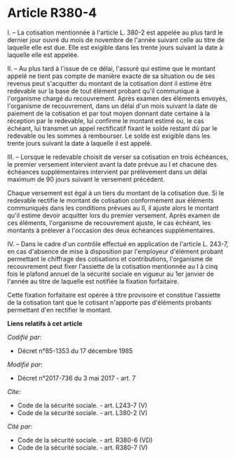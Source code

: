# Article R380-4

I. – La cotisation mentionnée à l'article L. 380-2 est appelée au plus tard le dernier jour ouvré du mois de novembre de
l'année suivant celle au titre de laquelle elle est due. Elle est exigible dans les trente jours suivant la date à laquelle
elle est appelée. 

II. – Au plus tard à l'issue de ce délai, l'assuré qui estime que le montant appelé ne tient pas compte de manière exacte de
sa situation ou de ses revenus peut s'acquitter du montant de la cotisation dont il estime être redevable sur la base de tout
élément probant qu'il communique à l'organisme chargé du recouvrement. Après examen des éléments envoyés, l'organisme de
recouvrement, dans un délai d'un mois suivant la date de paiement de la cotisation et par tout moyen donnant date certaine à
la réception par le redevable, lui confirme le montant estimé ou, le cas échéant, lui transmet un appel rectificatif fixant
le solde restant dû par le redevable ou les sommes à rembourser. Le solde est exigible dans les trente jours suivant la date
à laquelle il est appelé. 

III. – Lorsque le redevable choisit de verser sa cotisation en trois échéances, le premier versement intervient avant la date
prévue au I et chacune des échéances supplémentaires intervient par prélèvement dans un délai maximum de 90 jours suivant le
versement précédent. 

Chaque versement est égal à un tiers du montant de la cotisation due. Si le redevable rectifie le montant de cotisation
conformément aux éléments communiqués dans les conditions prévues au II, il ajuste alors le montant qu'il estime devoir
acquitter lors du premier versement. Après examen de ces éléments, l'organisme de recouvrement ajuste, le cas échéant, les
montants à prélever à l'occasion des deux échéances supplémentaires. 

IV. – Dans le cadre d'un contrôle effectué en application de l'article L. 243-7, en cas d'absence de mise à disposition par
l'employeur d'élément probant permettant le chiffrage des cotisations et contributions, l'organisme de recouvrement peut
fixer l'assiette de la cotisation mentionnée au I à cinq fois le plafond annuel de la sécurité sociale en vigueur au 1er
janvier de l'année au titre de laquelle est notifiée la fixation forfaitaire. 

Cette fixation forfaitaire est opérée à titre provisoire et constitue l'assiette de la cotisation tant que le cotisant
n'apporte pas d'éléments probants permettant d'en rectifier le montant.

**Liens relatifs à cet article**

_Codifié par_:

  - Décret n°85-1353 du 17 décembre 1985

_Modifié par_:

  - Décret n°2017-736 du 3 mai 2017 - art. 7

_Cite_:

  - Code de la sécurité sociale. - art. L243-7 (V)
  - Code de la sécurité sociale. - art. L380-2 (V)

_Cité par_:

  - Code de la sécurité sociale. - art. R380-6 (VD)
  - Code de la sécurité sociale. - art. R380-7 (V)
